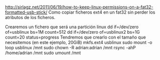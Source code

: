 http://sirlagz.net/2011/06/19/how-to-keep-linux-permissions-on-a-fat32-formatted-usb-stick/
Como copiar ficheros ext4 en un fat32 sin perder los atributos de los ficheros.

Crearemos un fichero que será una partición linux
dd if=/dev/zero of=usblinux bs=1M count=512
dd if=/dev/zero of=usblinux2 bs=1G count=20 status=progress
  Tendremos que crearlo con el tamaño que necesitemos (en este ejemplo, 20GiB)
mkfs.ext4 usblinux
sudo mount -o loop usblinux /mnt
sudo chown -R adrian:adrian /mnt
rsync -ahP /home/adrian /mnt
sudo umount /mnt
